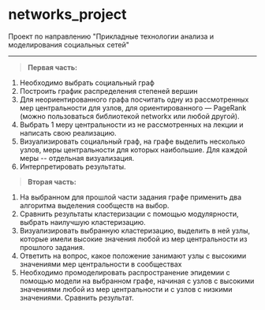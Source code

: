 # networks_project
Проект по направлению "Прикладные технологии анализа и моделирования социальных сетей"

---

> **Первая часть:**

1. Необходимо выбрать социальный граф
2. Построить график распределения степеней вершин
3. Для неориентированного графа посчитать одну из рассмотренных мер центральности для узлов, для ориентированного — PageRank (можно пользоваться библиотекой networkx или любой другой).
4. Выбрать 1 меру центральности из не рассмотренных на лекции и написать свою реализацию.
5. Визуализировать социальный граф, на графе выделить несколько узлов, меры центральности для которых наибольшие. Для каждой меры -- отдельная визуализация.
6. Интерпретировать результаты.

> **Вторая часть:**

1. На выбранном для прошлой части задания графе применить два алгоритма выделения сообществ на выбор.
2. Сравнить результаты кластеризации с помощью модулярности, выбрать наилучшую кластеризацию.
3. Визуализировать выбранную кластеризацию, выделить в ней узлы, которые имели высокие значения любой из мер центральности из прошлого задания.
4. Ответить на вопрос, какое положение занимают узлы с высокими значениями мер центральности в сообществах
5. Необходимо промоделировать распространение эпидемии с помощью модели на выбранном графе, начиная с узлов с высокими значениями любой из мер центральности и с узлов с низкими значениями. Сравнить результат.
